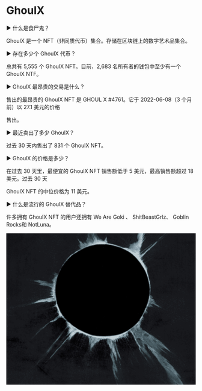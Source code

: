 # GhoulX

▶ 什么是食尸鬼？

GhoulX 是一个 NFT（非同质代币）集合。存储在区块链上的数字艺术品集合。



▶ 存在多少个 GhoulX 代币？

总共有 5,555 个 GhoulX NFT。目前，2,683 名所有者的钱包中至少有一个 GhoulX NTF。



▶ GhoulX 最昂贵的交易是什么？

售出的最昂贵的 GhoulX NFT 是 GHOUL X #4761。它于 2022-06-08（3 个月前）以 27.1 美元的价格

售出。



▶ 最近卖出了多少 GhoulX？

过去 30 天内售出了 831 个 GhoulX NFT。



▶ GhoulX 的价格是多少？

在过去 30 天里，最便宜的 GhoulX NFT 销售额低于 5 美元，最高销售额超过 18 美元。过去 30 天 

GhoulX NFT 的中位价格为 11 美元。



▶ 什么是流行的 GhoulX 替代品？

许多拥有 GhoulX NFT 的用户还拥有 We Are Goki 、 ShitBeastGrlz、 Goblin Rocks和 NotLuna。

![NFT](78875_new.PNG)
